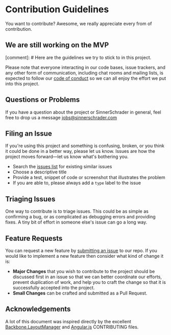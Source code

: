 # Contribution Guidelines
You want to contribute? Awesome, we really appreciate every from of contribution. 
## We are still working on the MVP
[comment]: #  Here are the guidelines we try to stick to in this project.

Please note that everyone interacting in our code bases, issue trackers, and any other form of communication, including chat rooms and mailing lists, is expected to follow our [code of conduct](https://github.com/sinnerschrader/sinnerschrader-career/blob/main/CODE_OF_CONDUCT.md) so we can all enjoy the effort we put into this project.

## Questions or Problems

If you have a question about the project or SinnerSchrader in general, feel free to drop us a message jobs@sinnerschrader.com

## Filing an Issue

If you're using this project and something is confusing, broken, or you think it could be done in a better way, please let us know. Issues are how the project moves forward&mdash;let us know what's bothering you.

* Search the [issues list](https://github.com/sinnerschrader/sinnerschrader-career/issues) for existing similar issues
* Choose a descriptive title
* Provide a test, snippet of code or screenshot that illustrates the problem
* If you are able to, please always add a `type` label to the issue

## Triaging Issues

One way to contribute is to triage issues. This could be as simple as confirming a bug, or as complicated as debugging errors and providing fixes. A tiny bit of effort in someone else's issue can go a long way.

## Feature Requests

You can request a new feature by [submitting an issue](#filing-an-issue) to our repo. If you would like to implement a new feature then consider what kind of change it is:

* **Major Changes** that you wish to contribute to the project should be discussed first in an issue so that we can better coordinate our efforts, prevent duplication of work, and help you to craft the change so that it is successfully accepted into the project.
* **Small Changes** can be crafted and submitted as a Pull Request.

## Acknowledgements
A lot of this document was inspired directly by the excellent [Backbone.LayoutManager](https://github.com/tbranyen/backbone.layoutmanager/blob/master/CONTRIBUTING.md) and [Angular.js](https://github.com/angular/angular.js/blob/master/CONTRIBUTING.md#issue) CONTRIBUTING files.

